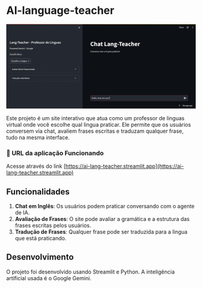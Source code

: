 # AI-language-teacher

![image demonstration](demonstration.gif)

Este projeto é um site interativo que atua como um professor de linguas virtual onde você escolhe qual lingua praticar. Ele permite que os usuários conversem via chat, avaliem frases escritas e traduzam qualquer frase, tudo na mesma interface.

### 🚀 URL da aplicação Funcionando

Acesse através do link [https://ai-lang-teacher.streamlit.app](https://ai-lang-teacher.streamlit.app)

## Funcionalidades

1. **Chat em Inglês**: Os usuários podem praticar conversando com o agente de IA.
2. **Avaliação de Frases**: O site pode avaliar a gramática e a estrutura das frases escritas pelos usuários.
3. **Tradução de Frases**: Qualquer frase pode ser traduzida para a lingua que está praticando.

## Desenvolvimento

O projeto foi desenvolvido usando Streamlit e Python. A inteligência artificial usada é o Google Gemini.